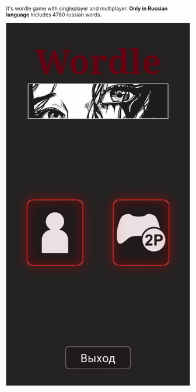 It's wordle game with singleplayer and multiplayer.	
	**Only in Russian language**
Includes 4780 russian words.	

![alt text](https://github.com/ArkhamDm/WordleTogether/blob/master/pics/main_menu.jpg?raw=true)
